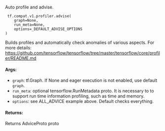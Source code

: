 Auto profile and advise.

```
 tf.compat.v1.profiler.advise(
    graph=None,
    run_meta=None,
    options=_DEFAULT_ADVISE_OPTIONS
)
```
Builds profiles and automatically check anomalies of various aspects. For more details: https://github.com/tensorflow/tensorflow/tree/master/tensorflow/core/profiler/README.md
#### Args:
- `graph`: tf.Graph. If None and eager execution is not enabled, use default `graph`.
- `run_meta`: optional tensorflow.RunMetadata proto. It is necessary to to support run time information profiling, such as time and memory.
- `options`: see ALL_ADVICE example above. Default checks everything.
#### Returns:
Returns AdviceProto proto
